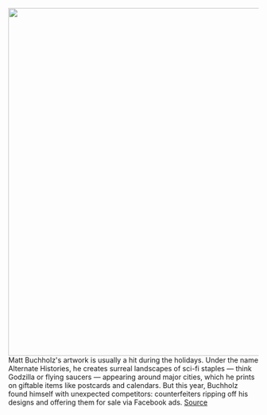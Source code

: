 <img src='https://cdn.vox-cdn.com/thumbor/R9h7j1smzAHnWYprlixHvklbzjI=/0x0:2040x1360/1200x675/filters:focal(857x517:1183x843)/cdn.vox-cdn.com/uploads/chorus_image/image/70497013/VRG_ILLO_5000_ClaudiaCAkole_AmazonFacebookKnockoffs.0.jpg' width='700px' /><br/>
Matt Buchholz's artwork is usually a hit during the holidays. Under the name Alternate Histories, he creates surreal landscapes of sci-fi staples — think Godzilla or flying saucers — appearing around major cities, which he prints on giftable items like postcards and calendars. But this year, Buchholz found himself with unexpected competitors: counterfeiters ripping off his designs and offering them for sale via Facebook ads.
<a href='https://www.theverge.com/22924353/artists-counterfeit-merch-facebook-amazon-etsy-dmca'> Source <a/>